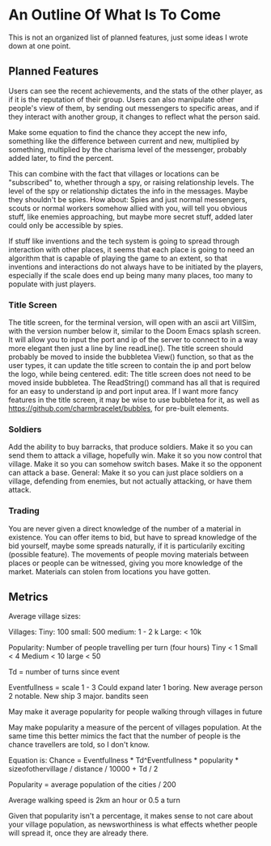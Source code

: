 # An Outline Of What Is To Come

This is not an organized list of planned features, just some ideas I wrote down at one point.

## Planned Features

Users can see the recent achievements, and the stats of the other player, as if it is the reputation of their group. Users can also manipulate other people's view of them, by sending out messengers to specific areas, and if they interact with another group, it changes to reflect what the person said.

Make some equation to find the chance they accept the new info, something like the difference between current and new, multiplied by something, multiplied by the charisma level of the messenger, probably added later, to find the percent.

This can combine with the fact that villages or locations can be "subscribed" to, whether through a spy, or raising relationship levels. The level of the spy or relationship dictates the info in the messages.
Maybe they shouldn't be spies. How about:
Spies and just normal messengers, scouts or normal workers somehow allied with you, will tell you obvious stuff, like enemies approaching, but maybe more secret stuff, added later could only be accessible by spies.

If stuff like inventions and the tech system is going to spread through interaction with other places, it seems that each place is going to need an algorithm that is capable of playing the game to an extent, so that inventions and interactions do not always have to be initiated by the players, especially if the scale does end up being many many places, too many to populate with just players.

### Title Screen

The title screen, for the terminal version, will open with an ascii art VillSim, with the version number below it, similar to the Doom Emacs splash screen.
It will allow you to input the port and ip of the server to connect to in a way more elegant then just a line by line readLine().
The title screen should probably be moved to inside the bubbletea View() function, so that as the user types, it can update the title screen to contain the ip and port below the logo, while being centered.
edit: The title screen does not need to be moved inside bubbletea. The ReadString() command has all that is required for an easy to understand ip and port input area.
If I want more fancy features in the title screen, it may be wise to use bubbletea for it, as well as https://github.com/charmbracelet/bubbles, for pre-built elements.

### Soldiers
Add the ability to buy barracks, that produce soldiers. Make it so you can send them to attack a village, hopefully win. Make it so you now control that village. Make it so you can somehow switch bases. Make it so the opponent can attack a base.
General:
Make it so you can just place soldiers on a village, defending from enemies, but not actually attacking, or have them attack.

### Trading
You are never given a direct knowledge of the number of a material in existence.
You can offer items to bid, but have to spread knowledge of the bid yourself, maybe some spreads naturally, if it is particularily exciting (possible feature).
The movements of people moving materials between places or people can be witnessed, giving you more knowledge of the market.
Materials can stolen from locations you have gotten.

## Metrics

Average village sizes:

Villages:
Tiny: 100
small: 500
medium: 1 - 2 k
Large: < 10k

Popularity:
Number of people travelling per turn (four hours)
Tiny < 1
Small < 4
Medium < 10
large < 50

Td = number of turns since event

Eventfullness = scale
1 - 3
Could expand later
1 boring. New average person
2 notable. New ship
3 major. bandits seen

May make it average popularity for people walking through villages in future

May make popularity a measure of the percent of villages population. At the same time this better mimics the fact that the number of people is the chance travellers are told, so I don't know.

Equation is:
Chance = Eventfullness * Td^Eventfullness * popularity * sizeofothervillage / distance / 10000 + Td / 2

Popularity = average population of the cities / 200

Average walking speed is 2km an hour or 0.5 a turn

Given that popularity isn't a percentage, it makes sense to not care about your village population, as newsworthiness is what effects whether people will spread it, once they are already there.
